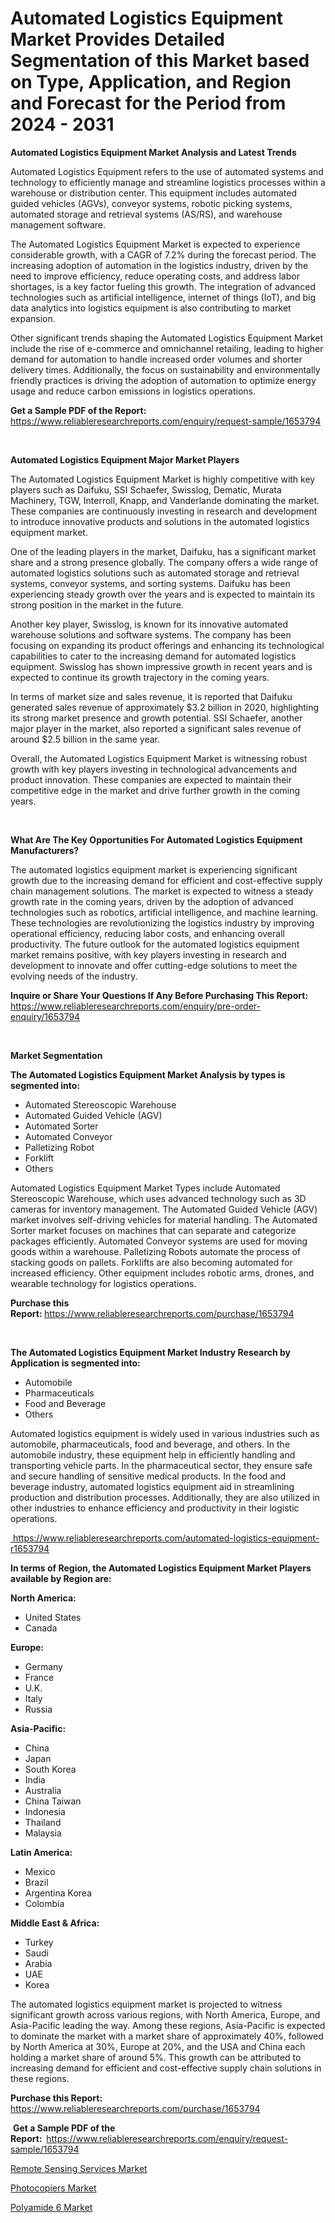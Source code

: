 <p><h1>Automated Logistics Equipment Market Provides Detailed Segmentation of this Market based on Type, Application, and Region and Forecast for the Period from 2024 - 2031</h1></p><p><strong>Automated Logistics Equipment Market Analysis and Latest Trends</strong></p>
<p><p>Automated Logistics Equipment refers to the use of automated systems and technology to efficiently manage and streamline logistics processes within a warehouse or distribution center. This equipment includes automated guided vehicles (AGVs), conveyor systems, robotic picking systems, automated storage and retrieval systems (AS/RS), and warehouse management software.</p><p>The Automated Logistics Equipment Market is expected to experience considerable growth, with a CAGR of 7.2% during the forecast period. The increasing adoption of automation in the logistics industry, driven by the need to improve efficiency, reduce operating costs, and address labor shortages, is a key factor fueling this growth. The integration of advanced technologies such as artificial intelligence, internet of things (IoT), and big data analytics into logistics equipment is also contributing to market expansion.</p><p>Other significant trends shaping the Automated Logistics Equipment Market include the rise of e-commerce and omnichannel retailing, leading to higher demand for automation to handle increased order volumes and shorter delivery times. Additionally, the focus on sustainability and environmentally friendly practices is driving the adoption of automation to optimize energy usage and reduce carbon emissions in logistics operations.</p></p>
<p><strong>Get a Sample PDF of the Report:&nbsp;</strong> <a href="https://www.reliableresearchreports.com/enquiry/request-sample/1653794">https://www.reliableresearchreports.com/enquiry/request-sample/1653794</a></p>
<p>&nbsp;</p>
<p><strong>Automated Logistics Equipment Major Market Players</strong></p>
<p><p>The Automated Logistics Equipment Market is highly competitive with key players such as Daifuku, SSI Schaefer, Swisslog, Dematic, Murata Machinery, TGW, Interroll, Knapp, and Vanderlande dominating the market. These companies are continuously investing in research and development to introduce innovative products and solutions in the automated logistics equipment market. </p><p>One of the leading players in the market, Daifuku, has a significant market share and a strong presence globally. The company offers a wide range of automated logistics solutions such as automated storage and retrieval systems, conveyor systems, and sorting systems. Daifuku has been experiencing steady growth over the years and is expected to maintain its strong position in the market in the future.</p><p>Another key player, Swisslog, is known for its innovative automated warehouse solutions and software systems. The company has been focusing on expanding its product offerings and enhancing its technological capabilities to cater to the increasing demand for automated logistics equipment. Swisslog has shown impressive growth in recent years and is expected to continue its growth trajectory in the coming years.</p><p>In terms of market size and sales revenue, it is reported that Daifuku generated sales revenue of approximately $3.2 billion in 2020, highlighting its strong market presence and growth potential. SSI Schaefer, another major player in the market, also reported a significant sales revenue of around $2.5 billion in the same year.</p><p>Overall, the Automated Logistics Equipment Market is witnessing robust growth with key players investing in technological advancements and product innovation. These companies are expected to maintain their competitive edge in the market and drive further growth in the coming years.</p></p>
<p>&nbsp;</p>
<p><strong>What Are The Key Opportunities For Automated Logistics Equipment Manufacturers?</strong></p>
<p><p>The automated logistics equipment market is experiencing significant growth due to the increasing demand for efficient and cost-effective supply chain management solutions. The market is expected to witness a steady growth rate in the coming years, driven by the adoption of advanced technologies such as robotics, artificial intelligence, and machine learning. These technologies are revolutionizing the logistics industry by improving operational efficiency, reducing labor costs, and enhancing overall productivity. The future outlook for the automated logistics equipment market remains positive, with key players investing in research and development to innovate and offer cutting-edge solutions to meet the evolving needs of the industry.</p></p>
<p><strong>Inquire or Share Your Questions If Any Before Purchasing This Report:</strong> <a href="https://www.reliableresearchreports.com/enquiry/pre-order-enquiry/1653794">https://www.reliableresearchreports.com/enquiry/pre-order-enquiry/1653794</a></p>
<p>&nbsp;</p>
<p><strong>Market Segmentation</strong></p>
<p><strong>The Automated Logistics Equipment Market Analysis by types is segmented into:</strong></p>
<p><ul><li>Automated Stereoscopic Warehouse</li><li>Automated Guided Vehicle (AGV)</li><li>Automated Sorter</li><li>Automated Conveyor</li><li>Palletizing Robot</li><li>Forklift</li><li>Others</li></ul></p>
<p><p>Automated Logistics Equipment Market Types include Automated Stereoscopic Warehouse, which uses advanced technology such as 3D cameras for inventory management. The Automated Guided Vehicle (AGV) market involves self-driving vehicles for material handling. The Automated Sorter market focuses on machines that can separate and categorize packages efficiently. Automated Conveyor systems are used for moving goods within a warehouse. Palletizing Robots automate the process of stacking goods on pallets. Forklifts are also becoming automated for increased efficiency. Other equipment includes robotic arms, drones, and wearable technology for logistics operations.</p></p>
<p><strong>Purchase this Report:&nbsp;</strong><a href="https://www.reliableresearchreports.com/purchase/1653794">https://www.reliableresearchreports.com/purchase/1653794</a></p>
<p>&nbsp;</p>
<p><strong>The Automated Logistics Equipment Market Industry Research by Application is segmented into:</strong></p>
<p><ul><li>Automobile</li><li>Pharmaceuticals</li><li>Food and Beverage</li><li>Others</li></ul></p>
<p><p>Automated logistics equipment is widely used in various industries such as automobile, pharmaceuticals, food and beverage, and others. In the automobile industry, these equipment help in efficiently handling and transporting vehicle parts. In the pharmaceutical sector, they ensure safe and secure handling of sensitive medical products. In the food and beverage industry, automated logistics equipment aid in streamlining production and distribution processes. Additionally, they are also utilized in other industries to enhance efficiency and productivity in their logistic operations.</p></p>
<p><a href="https://www.reliableresearchreports.com/automated-logistics-equipment-r1653794">&nbsp;https://www.reliableresearchreports.com/automated-logistics-equipment-r1653794</a></p>
<p><strong>In terms of Region, the Automated Logistics Equipment Market Players available by Region are:</strong></p>
<p>
    <p> <strong> North America: </strong>
        <ul>
            <li>United States</li>
            <li>Canada</li>
        </ul>
        </p> 
    <p> <strong> Europe: </strong>
        <ul>
            <li>Germany</li>
            <li>France</li>
            <li>U.K.</li>
            <li>Italy</li>
            <li>Russia</li>
        </ul>
        </p> 
    <p> <strong> Asia-Pacific: </strong>
        <ul>
            <li>China</li>
            <li>Japan</li>
            <li>South Korea</li>
            <li>India</li>
            <li>Australia</li>
            <li>China Taiwan</li>
            <li>Indonesia</li>
            <li>Thailand</li>
            <li>Malaysia</li>
        </ul>
        </p> 
    <p> <strong> Latin America: </strong>
        <ul>
            <li>Mexico</li>
            <li>Brazil</li>
            <li>Argentina Korea</li>
            <li>Colombia</li>
        </ul>
        </p> 
    <p> <strong> Middle East & Africa: </strong>
        <ul>
            <li>Turkey</li>
            <li>Saudi</li>
            <li>Arabia</li>
            <li>UAE</li>
            <li>Korea</li>
        </ul>
    </p>
    </p>
<p><p>The automated logistics equipment market is projected to witness significant growth across various regions, with North America, Europe, and Asia-Pacific leading the way. Among these regions, Asia-Pacific is expected to dominate the market with a market share of approximately 40%, followed by North America at 30%, Europe at 20%, and the USA and China each holding a market share of around 5%. This growth can be attributed to increasing demand for efficient and cost-effective supply chain solutions in these regions.</p></p>
<p><strong>Purchase this Report: </strong><a href="https://www.reliableresearchreports.com/purchase/1653794">https://www.reliableresearchreports.com/purchase/1653794</a></p>
<p>&nbsp;<strong>Get a Sample PDF of the Report:&nbsp;&nbsp;</strong><a href="https://www.reliableresearchreports.com/enquiry/request-sample/1653794">https://www.reliableresearchreports.com/enquiry/request-sample/1653794</a></p>
<p><strong></strong></p>
<p><p><a href="https://www.linkedin.com/pulse/remote-sensing-services-market-analysis-its-cagr-segmentation-zhxae">Remote Sensing Services Market</a></p><p><a href="https://www.linkedin.com/pulse/photocopiers-market-analysis-sze-forecasted-period-from-dit5e">Photocopiers Market</a></p><p><a href="https://www.linkedin.com/pulse/polyamide-6-market-comprehensive-assessment-type-application-els2c">Polyamide 6 Market</a></p></p>